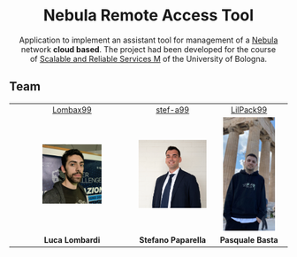 <div align="center"> 
  <h1>Nebula Remote Access Tool</h1>
  
Application to implement an assistant tool for management of a [Nebula](https://github.com/slackhq/nebula) network <b>cloud based</b>. The project had been developed for the course of [Scalable and Reliable Services M](https://www.unibo.it/it/studiare/dottorati-master-specializzazioni-e-altra-formazione/insegnamenti/insegnamento/2023/472686) of the University of Bologna.
</div>
 
## Team
<table>
  <!--<tr align="center"><td colspan="3"><b>Team BCR</b></td></tr>-->
  <tr align="center">
    <td><a href="https://github.com/Lombax99">Lombax99</a></td>
    <td><a href="https://github.com/stef-a99">stef-a99</a></td>
    <td><a href="https://github.com/LilPack99">LilPack99</a></td>
  </tr>
    <tr align="center">
    <td><img width="50%" src=".\resources\LucaLombardi.jpg"></td>
    <td><img width="100%" src=".\resources\StefanoPaparella.jpg"></td>
    <td><img width="75%" src=".\resources\Pasquale.jpg"></td>
  </tr>
  <tr align="center">
    <td><b>Luca Lombardi</b></td>
    <td><b>Stefano Paparella</b></td>
    <td><b>Pasquale Basta</b></td>
  </tr>
</table>
